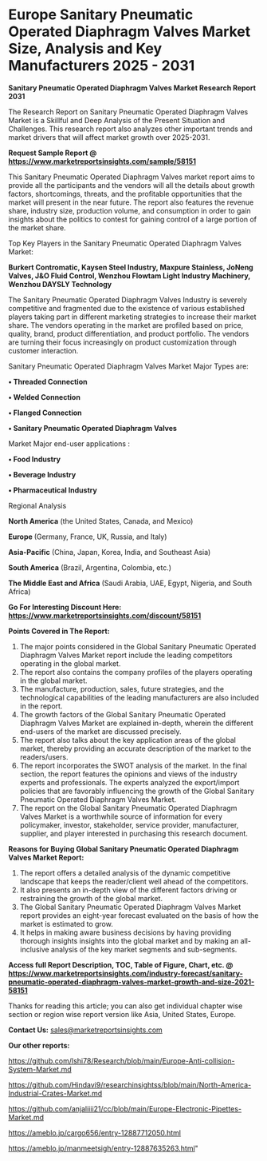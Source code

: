 # Europe Sanitary Pneumatic Operated Diaphragm Valves Market Size, Analysis and Key Manufacturers 2025 - 2031

<strong>Sanitary Pneumatic Operated Diaphragm Valves Market Research Report 2031</strong>

The Research Report on Sanitary Pneumatic Operated Diaphragm Valves Market is a Skillful and Deep Analysis of the Present Situation and Challenges. This research report also analyzes other important trends and market drivers that will affect market growth over 2025-2031.

<strong>Request Sample Report @ <a href=https://www.marketreportsinsights.com/sample/58151>https://www.marketreportsinsights.com/sample/58151</a></strong>

This Sanitary Pneumatic Operated Diaphragm Valves market report aims to provide all the participants and the vendors will all the details about growth factors, shortcomings, threats, and the profitable opportunities that the market will present in the near future. The report also features the revenue share, industry size, production volume, and consumption in order to gain insights about the politics to contest for gaining control of a large portion of the market share.

Top Key Players in the Sanitary Pneumatic Operated Diaphragm Valves Market:

<strong>Burkert Contromatic, Kaysen Steel Industry, Maxpure Stainless, JoNeng Valves, J&O Fluid Control, Wenzhou Flowtam Light Industry Machinery, Wenzhou DAYSLY Technology</strong>

The Sanitary Pneumatic Operated Diaphragm Valves Industry is severely competitive and fragmented due to the existence of various established players taking part in different marketing strategies to increase their market share. The vendors operating in the market are profiled based on price, quality, brand, product differentiation, and product portfolio. The vendors are turning their focus increasingly on product customization through customer interaction.

Sanitary Pneumatic Operated Diaphragm Valves Market Major Types are:

<strong>• Threaded Connection

• Welded Connection

• Flanged Connection

• Sanitary Pneumatic Operated Diaphragm Valves</strong>

Market Major end-user applications :

<strong>• Food Industry

• Beverage Industry

• Pharmaceutical Industry</strong>

Regional Analysis

</u><strong><b>North America</b></strong> (the United States, Canada, and Mexico)

<strong><b>Europe </b></strong>(Germany, France, UK, Russia, and Italy)

<strong><b>Asia-Pacific</b></strong> (China, Japan, Korea, India, and Southeast Asia)

<strong><b>South America</b></strong> (Brazil, Argentina, Colombia, etc.)

<strong><b>The Middle East and Africa</b></strong> (Saudi Arabia, UAE, Egypt, Nigeria, and South Africa)

<strong>Go For Interesting Discount Here: <a href=https://www.marketreportsinsights.com/discount/58151>https://www.marketreportsinsights.com/discount/58151</a></strong>

<strong>Points Covered in The Report:</strong>
<ol>
  <li>The major points considered in the Global Sanitary Pneumatic Operated Diaphragm Valves Market report include the leading competitors operating in the global market.</li>
  <li>The report also contains the company profiles of the players operating in the global market.</li>
  <li>The manufacture, production, sales, future strategies, and the technological capabilities of the leading manufacturers are also included in the report.</li>
  <li>The growth factors of the Global Sanitary Pneumatic Operated Diaphragm Valves Market are explained in-depth, wherein the different end-users of the market are discussed precisely.</li>
  <li>The report also talks about the key application areas of the global market, thereby providing an accurate description of the market to the readers/users.</li>
  <li>The report incorporates the SWOT analysis of the market. In the final section, the report features the opinions and views of the industry experts and professionals. The experts analyzed the export/import policies that are favorably influencing the growth of the Global Sanitary Pneumatic Operated Diaphragm Valves Market.</li>
  <li>The report on the Global Sanitary Pneumatic Operated Diaphragm Valves Market is a worthwhile source of information for every policymaker, investor, stakeholder, service provider, manufacturer, supplier, and player interested in purchasing this research document.</li>
</ol>
<strong>Reasons for Buying Global Sanitary Pneumatic Operated Diaphragm Valves Market Report:</strong>

<ol>
  <li>The report offers a detailed analysis of the dynamic competitive landscape that keeps the reader/client well ahead of the competitors.</li>
  <li>It also presents an in-depth view of the different factors driving or restraining the growth of the global market.</li>
  <li>The Global Sanitary Pneumatic Operated Diaphragm Valves Market report provides an eight-year forecast evaluated on the basis of how the market is estimated to grow.</li>
  <li>It helps in making aware business decisions by having providing thorough insights insights into the global market and by making an all-inclusive analysis of the key market segments and sub-segments.</li>
</ol>
<strong>Access full Report Description, TOC, Table of Figure, Chart, etc. @ <a href=https://www.marketreportsinsights.com/industry-forecast/sanitary-pneumatic-operated-diaphragm-valves-market-growth-and-size-2021-58151>https://www.marketreportsinsights.com/industry-forecast/sanitary-pneumatic-operated-diaphragm-valves-market-growth-and-size-2021-58151</a></strong>


Thanks for reading this article; you can also get individual chapter wise section or region wise report version like Asia, United States, Europe.

<strong>Contact Us:</strong>
sales@marketreportsinsights.com

<strong>Our other reports:</strong>

<a href=https://github.com/Ishi78/Research/blob/main/Europe-Anti-collision-System-Market.md>https://github.com/Ishi78/Research/blob/main/Europe-Anti-collision-System-Market.md</a>

<a href=https://github.com/Hindavi9/researchinsightss/blob/main/North-America-Industrial-Crates-Market.md>https://github.com/Hindavi9/researchinsightss/blob/main/North-America-Industrial-Crates-Market.md</a>

<a href=https://github.com/anjaliiii21/cc/blob/main/Europe-Electronic-Pipettes-Market.md>https://github.com/anjaliiii21/cc/blob/main/Europe-Electronic-Pipettes-Market.md</a>

<a href=https://ameblo.jp/cargo656/entry-12887712050.html>https://ameblo.jp/cargo656/entry-12887712050.html</a>

<a href=https://ameblo.jp/manmeetsigh/entry-12887635263.html>https://ameblo.jp/manmeetsigh/entry-12887635263.html</a>"
